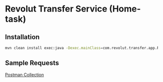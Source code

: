 # Revolut Transfer Service (Home-task)



## Installation



```bash
mvn clean install exec:java -Dexec.mainClass=com.revolut.transfer.app.RevolutMain
```



## Sample Requests
[Postman Collection](https://github.com/johnojetunde/revolut-account-transfer/blob/master/Revolut%20Transfer.postman_collection.json)